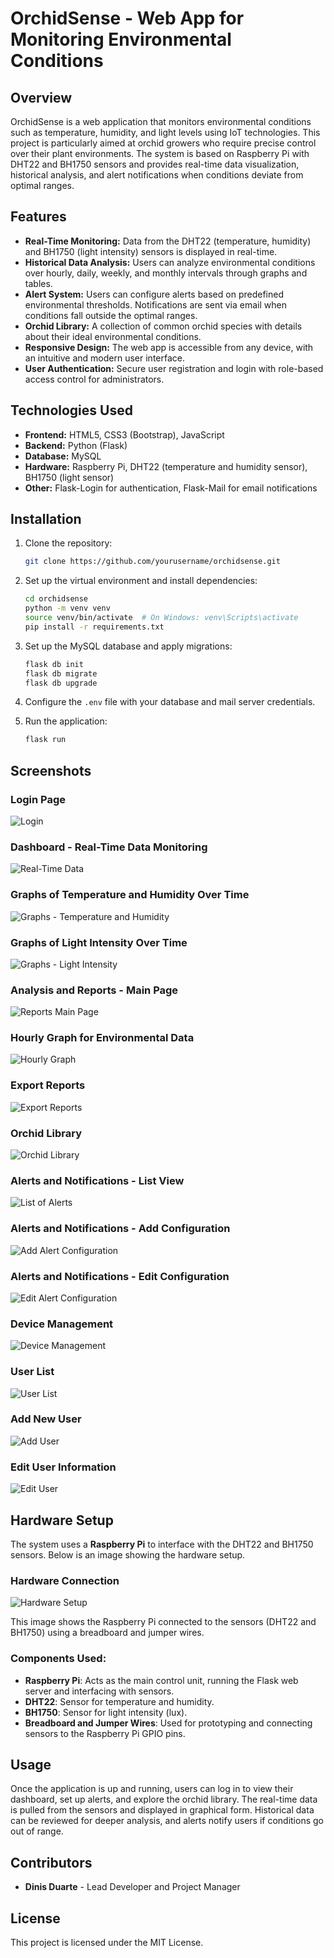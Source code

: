 # OrchidSense - Web App for Monitoring Environmental Conditions

## Overview

OrchidSense is a web application that monitors environmental conditions such as temperature, humidity, and light levels using IoT technologies. This project is particularly aimed at orchid growers who require precise control over their plant environments. The system is based on Raspberry Pi with DHT22 and BH1750 sensors and provides real-time data visualization, historical analysis, and alert notifications when conditions deviate from optimal ranges.

## Features

- **Real-Time Monitoring:** Data from the DHT22 (temperature, humidity) and BH1750 (light intensity) sensors is displayed in real-time.
- **Historical Data Analysis:** Users can analyze environmental conditions over hourly, daily, weekly, and monthly intervals through graphs and tables.
- **Alert System:** Users can configure alerts based on predefined environmental thresholds. Notifications are sent via email when conditions fall outside the optimal ranges.
- **Orchid Library:** A collection of common orchid species with details about their ideal environmental conditions.
- **Responsive Design:** The web app is accessible from any device, with an intuitive and modern user interface.
- **User Authentication:** Secure user registration and login with role-based access control for administrators.

## Technologies Used

- **Frontend:** HTML5, CSS3 (Bootstrap), JavaScript
- **Backend:** Python (Flask)
- **Database:** MySQL
- **Hardware:** Raspberry Pi, DHT22 (temperature and humidity sensor), BH1750 (light sensor)
- **Other:** Flask-Login for authentication, Flask-Mail for email notifications

## Installation

1. Clone the repository:
    ```bash
    git clone https://github.com/yourusername/orchidsense.git
    ```

2. Set up the virtual environment and install dependencies:
    ```bash
    cd orchidsense
    python -m venv venv
    source venv/bin/activate  # On Windows: venv\Scripts\activate
    pip install -r requirements.txt
    ```

3. Set up the MySQL database and apply migrations:
    ```bash
    flask db init
    flask db migrate
    flask db upgrade
    ```

4. Configure the `.env` file with your database and mail server credentials.

5. Run the application:
    ```bash
    flask run
    ```

## Screenshots

### Login Page
![Login](static/assets/screenshots/login.png)

### Dashboard - Real-Time Data Monitoring
![Real-Time Data](static/assets/screenshots/dados_em_tempo_real.png)

### Graphs of Temperature and Humidity Over Time
![Graphs - Temperature and Humidity](static/assets/screenshots/dados_em_tempo_real_graficos_temp_hum.png)

### Graphs of Light Intensity Over Time
![Graphs - Light Intensity](static/assets/screenshots/dados_em_tempo_real_graficos_lux.png)

### Analysis and Reports - Main Page
![Reports Main Page](static/assets/screenshots/analises_e_relatorios_main.png)

### Hourly Graph for Environmental Data
![Hourly Graph](static/assets/screenshots/analises_e_relatorios_grafico_horario.png)

### Export Reports
![Export Reports](static/assets/screenshots/analises_e_relatorios_export.png)

### Orchid Library
![Orchid Library](static/assets/screenshotss/biblioteca_de_orquideas.png)

### Alerts and Notifications - List View
![List of Alerts](static/assets/screenshots/alertas_e_notificacoes_list.png)

### Alerts and Notifications - Add Configuration
![Add Alert Configuration](path-to-screenshots/alertas_e_notificacoes_add_config.png)

### Alerts and Notifications - Edit Configuration
![Edit Alert Configuration](static/assets/screenshots/alertas_e_notificacoes_edit.png)


### Device Management
![Device Management](static/assets/screenshots/gestao_de_dispositivos.png)

### User List
![User List](static/assets/screenshots/gestao_de_utilizadores_list.png)

### Add New User
![Add User](static/assets/screenshots/gestao_de_utilizadores_add_user.png)

### Edit User Information
![Edit User](static/assets/screenshots/gestao_de_utilizadores_edit_user.png)



## Hardware Setup

The system uses a **Raspberry Pi** to interface with the DHT22 and BH1750 sensors. Below is an image showing the hardware setup.

### Hardware Connection

![Hardware Setup](path-to-hardware-image/hardware.jpg)

This image shows the Raspberry Pi connected to the sensors (DHT22 and BH1750) using a breadboard and jumper wires.

### Components Used:
- **Raspberry Pi**: Acts as the main control unit, running the Flask web server and interfacing with sensors.
- **DHT22**: Sensor for temperature and humidity.
- **BH1750**: Sensor for light intensity (lux).
- **Breadboard and Jumper Wires**: Used for prototyping and connecting sensors to the Raspberry Pi GPIO pins.

## Usage

Once the application is up and running, users can log in to view their dashboard, set up alerts, and explore the orchid library. The real-time data is pulled from the sensors and displayed in graphical form. Historical data can be reviewed for deeper analysis, and alerts notify users if conditions go out of range.

## Contributors

- **Dinis Duarte** - Lead Developer and Project Manager

## License

This project is licensed under the MIT License.
